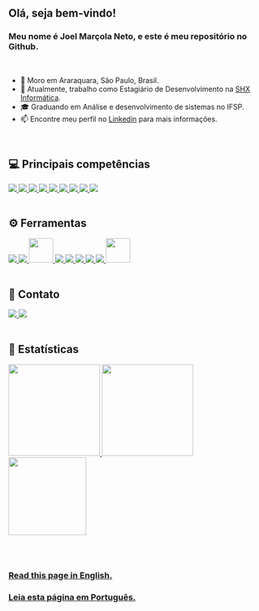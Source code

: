 ## Olá, seja bem-vindo!

### Meu nome é Joel Marçola Neto, e este é meu repositório no Github. 

<br>

- 📌 Moro em Araraquara, São Paulo, Brasil.
- 🏢 Atualmente, trabalho como Estagiário de Desenvolvimento na <a href="https://shx.com.br/solucao/" target="_blank">SHX Informática</a>.
- 🎓 Graduando em Análise e desenvolvimento de sistemas no IFSP.
- 📫 Encontre meu perfil no <a href="https://www.linkedin.com/in/joelmarcolaneto" target="_blank">Linkedin</a> para mais informações.

<br>

## 💻 Principais competências

<div>
  <a href="https://angular.io/" target="_blank">
    <img src="https://skillicons.dev/icons?i=angular"/>
  </a>
  <a href="https://www.java.com/pt-BR/" target="_blank">
    <img src="https://skillicons.dev/icons?i=java"/>
  </a>
  <a href="https://spring.io/" target="_blank">
    <img src="https://skillicons.dev/icons?i=spring"/>
  </a>
  <a href="https://developer.mozilla.org/pt-BR/docs/Web/HTML" target="_blank">
    <img src="https://skillicons.dev/icons?i=html"/>
  </a>
  <a href="https://developer.mozilla.org/pt-BR/docs/Web/CSS" target="_blank">
    <img src="https://skillicons.dev/icons?i=css"/>
  </a>
  <a href="https://sass-lang.com" target="_blank">
    <img src="https://skillicons.dev/icons?i=sass"/>
  </a>
  <a href="https://developer.mozilla.org/pt-BR/docs/Web/JavaScript" target="_blank">
    <img src="https://skillicons.dev/icons?i=js"/>
  </a>
  <a href="https://www.typescriptlang.org/pt/" target="_blank">
    <img src="https://skillicons.dev/icons?i=ts"/>
  </a>
  <a href="https://www.w3schools.com/c/" target="_blank">
    <img src="https://skillicons.dev/icons?i=c"/>
  </a>
</div>

<br>

## ⚙️ Ferramentas

<div>  
  <a href="https://code.visualstudio.com" target="_blank">
    <img src="https://skillicons.dev/icons?i=vscode"/>
  </a>
  <a href="https://eclipseide.org/" target="_blank">
    <img src="https://skillicons.dev/icons?i=eclipse"/>
  </a>
  <a href="https://www.postman.com" target="_blank">
    <img src="https://i.postimg.cc/QNyBTNVk/postman.png" width="48" height="48"/>
  </a>
  <a href="https://git-scm.com" target="_blank">
    <img src="https://skillicons.dev/icons?i=git"/>
  </a>
  <a href="https://github.com" target="_blank">
    <img src="https://skillicons.dev/icons?i=github"/>
  </a>
  <a href="https://about.gitlab.com/" target="_blank">
    <img src="https://skillicons.dev/icons?i=gitlab"/>
  </a>
  <a href="https://www.postgresql.org" target="_blank">
    <img src="https://skillicons.dev/icons?i=postgres"/>
  </a>
  <a href="https://www.adobe.com/br/products/photoshop.html" target="_blank">
    <img src="https://skillicons.dev/icons?i=ps"/>
  </a>
  <a href="https://npmjs.com" target="_blank">
    <img src="https://i.postimg.cc/zBfCqdPJ/npm.png" width="48" height="48"/>
  </a>
</div>

<br>

## 📱 Contato 
<div>
  <a href="https://www.linkedin.com/in/joelmarcolaneto" target="_blank">
    <img src="https://img.shields.io/badge/-LinkedIn-%230077B5?style=for-the-badge&logo=linkedin&logoColor=white" target="_blank"/>
  </a>
  <a href="mailto:joelneto441@gmail.com" target="_blank">
    <img src="https://img.shields.io/badge/email-FFFFF?style=for-the-badge&logo=gmail&logoColor=black&color=white" target="_blank"/>
  </a>
</div>

<br>

## 🚀 Estatísticas

<div>
  <a href="https://github.com/JoelMNeto">
    <img loading="lazy" height="180em" src="https://github-readme-stats.vercel.app/api/top-langs/?username=JoelMNeto&layout=compact&langs_count=7&theme=radical"/>
    <img loading="lazy" height="180em" src="https://github-readme-stats.vercel.app/api/?username=JoelMNeto&show_icons=true&include_all_commits=true&theme=radical"/>
    <img loading="lazy" height="153em" src="http://github-readme-streak-stats.herokuapp.com/?user=JoelMNeto&amp;theme=radical">
  </a>
</div>

##

<br>

### <a href="https://github.com/JoelMNeto/JoelMNeto/blob/main/./README-en.md">Read this page in English.</a>  

### <a align="rigth" href="https://github.com/JoelMNeto/JoelMNeto/blob/main/README.md">Leia esta página em Português.</a>
